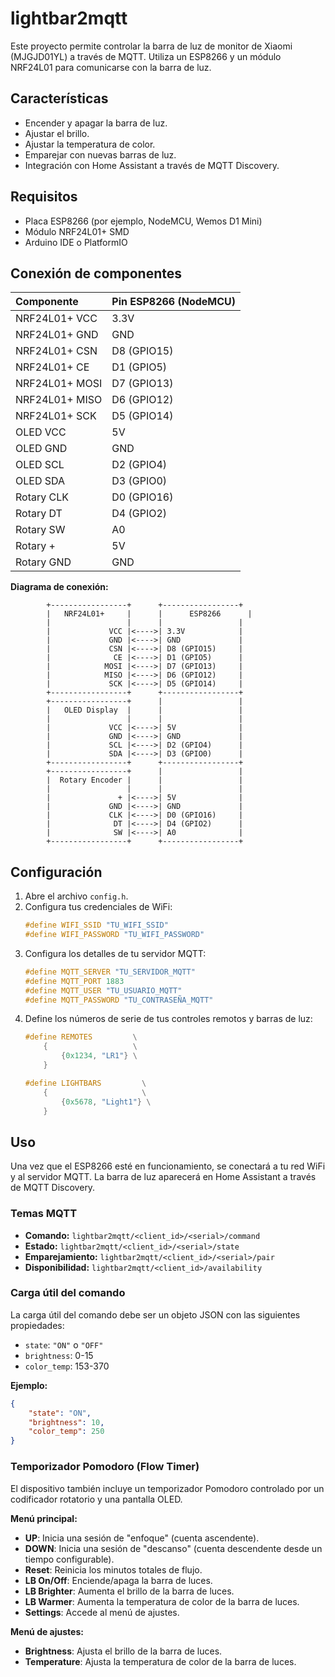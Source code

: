 # lightbar2mqtt

Este proyecto permite controlar la barra de luz de monitor de Xiaomi (MJGJD01YL) a través de MQTT. Utiliza un ESP8266 y un módulo NRF24L01 para comunicarse con la barra de luz.

## Características

- Encender y apagar la barra de luz.
- Ajustar el brillo.
- Ajustar la temperatura de color.
- Emparejar con nuevas barras de luz.
- Integración con Home Assistant a través de MQTT Discovery.

## Requisitos

- Placa ESP8266 (por ejemplo, NodeMCU, Wemos D1 Mini)
- Módulo NRF24L01+ SMD
- Arduino IDE o PlatformIO

## Conexión de componentes

| Componente | Pin ESP8266 (NodeMCU) |
| :--- | :--- |
| NRF24L01+ VCC | 3.3V |
| NRF24L01+ GND | GND |
| NRF24L01+ CSN | D8 (GPIO15) |
| NRF24L01+ CE | D1 (GPIO5) |
| NRF24L01+ MOSI | D7 (GPIO13) |
| NRF24L01+ MISO | D6 (GPIO12) |
| NRF24L01+ SCK | D5 (GPIO14) |
| OLED VCC | 5V |
| OLED GND | GND |
| OLED SCL | D2 (GPIO4) |
| OLED SDA | D3 (GPIO0) |
| Rotary CLK | D0 (GPIO16) |
| Rotary DT | D4 (GPIO2) |
| Rotary SW | A0 |
| Rotary + | 5V |
| Rotary GND | GND |

**Diagrama de conexión:**

```
        +-----------------+      +-----------------+
        |   NRF24L01+     |      |      ESP8266      |
        |                 |      |                 |
        |             VCC |<---->| 3.3V            |
        |             GND |<---->| GND             |
        |             CSN |<---->| D8 (GPIO15)     |
        |              CE |<---->| D1 (GPIO5)      |
        |            MOSI |<---->| D7 (GPIO13)     |
        |            MISO |<---->| D6 (GPIO12)     |
        |             SCK |<---->| D5 (GPIO14)     |
        +-----------------+      +-----------------+
        +-----------------+      |                 |
        |   OLED Display  |      |                 |
        |                 |      |                 |
        |             VCC |<---->| 5V              |
        |             GND |<---->| GND             |
        |             SCL |<---->| D2 (GPIO4)      |
        |             SDA |<---->| D3 (GPIO0)      |
        +-----------------+      +-----------------+
        +-----------------+      |                 |
        |  Rotary Encoder |      |                 |
        |                 |      |                 |
        |               + |<---->| 5V              |
        |             GND |<---->| GND             |
        |             CLK |<---->| D0 (GPIO16)     |
        |              DT |<---->| D4 (GPIO2)      |
        |              SW |<---->| A0              |
        +-----------------+      +-----------------+
```

## Configuración

1.  Abre el archivo `config.h`.
2.  Configura tus credenciales de WiFi:
    ```c
    #define WIFI_SSID "TU_WIFI_SSID"
    #define WIFI_PASSWORD "TU_WIFI_PASSWORD"
    ```
3.  Configura los detalles de tu servidor MQTT:
    ```c
    #define MQTT_SERVER "TU_SERVIDOR_MQTT"
    #define MQTT_PORT 1883
    #define MQTT_USER "TU_USUARIO_MQTT"
    #define MQTT_PASSWORD "TU_CONTRASEÑA_MQTT"
    ```
4.  Define los números de serie de tus controles remotos y barras de luz:
    ```c
    #define REMOTES         \
        {                   \
            {0x1234, "LR1"} \
        }

    #define LIGHTBARS         \
        {                     \
            {0x5678, "Light1"} \
        }
    ```

## Uso

Una vez que el ESP8266 esté en funcionamiento, se conectará a tu red WiFi y al servidor MQTT. La barra de luz aparecerá en Home Assistant a través de MQTT Discovery.

### Temas MQTT

-   **Comando:** `lightbar2mqtt/<client_id>/<serial>/command`
-   **Estado:** `lightbar2mqtt/<client_id>/<serial>/state`
-   **Emparejamiento:** `lightbar2mqtt/<client_id>/<serial>/pair`
-   **Disponibilidad:** `lightbar2mqtt/<client_id>/availability`

### Carga útil del comando

La carga útil del comando debe ser un objeto JSON con las siguientes propiedades:

-   `state`: `"ON"` o `"OFF"`
-   `brightness`: 0-15
-   `color_temp`: 153-370

**Ejemplo:**

```json
{
    "state": "ON",
    "brightness": 10,
    "color_temp": 250
}
```

### Temporizador Pomodoro (Flow Timer)

El dispositivo también incluye un temporizador Pomodoro controlado por un codificador rotatorio y una pantalla OLED.

**Menú principal:**

-   **UP**: Inicia una sesión de "enfoque" (cuenta ascendente).
-   **DOWN**: Inicia una sesión de "descanso" (cuenta descendente desde un tiempo configurable).
-   **Reset**: Reinicia los minutos totales de flujo.
-   **LB On/Off**: Enciende/apaga la barra de luces.
-   **LB Brighter**: Aumenta el brillo de la barra de luces.
-   **LB Warmer**: Aumenta la temperatura de color de la barra de luces.
-   **Settings**: Accede al menú de ajustes.

**Menú de ajustes:**

-   **Brightness**: Ajusta el brillo de la barra de luces.
-   **Temperature**: Ajusta la temperatura de color de la barra de luces.
